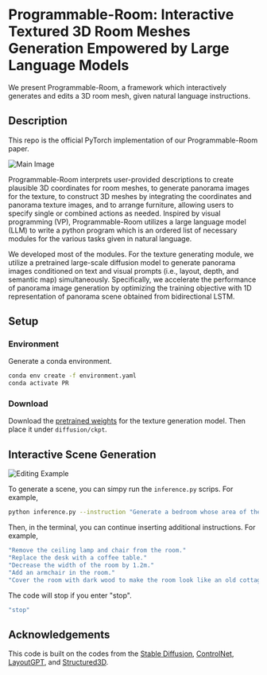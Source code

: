 # Programmable-Room: Interactive Textured 3D Room Meshes Generation Empowered by Large Language Models

We present Programmable-Room, a framework which interactively generates and edits a 3D room mesh, given natural language instructions. 

## Description

This repo is the official PyTorch implementation of our Programmable-Room paper.

![Main Image](images/main.png)

Programmable-Room interprets user-provided descriptions to create plausible 3D coordinates for room meshes, to generate panorama images for the texture, to construct 3D meshes by integrating the coordinates and panorama texture images, and to arrange furniture, allowing users to specify single or combined actions as needed. 
Inspired by visual programming (VP), Programmable-Room utilizes a large language model (LLM) to write a python program which is an ordered list of necessary modules for the various tasks given in natural language. 

We developed most of the modules. For the texture generating module, we utilize a pretrained large-scale diffusion model to generate panorama images conditioned on text and visual prompts (i.e., layout, depth, and semantic map) simultaneously. Specifically, we accelerate the performance of panorama image generation by optimizing the training objective with 1D representation of panorama scene obtained from bidirectional LSTM.

## Setup

### Environment
Generate a conda environment.

```bash
conda env create -f environment.yaml
conda activate PR
```
### Download
Download the [pretrained weights](https://drive.google.com/file/d/1zU6xGu9DK4OKGUVTS65zL45TEX78sbAC/view?usp=sharing) for the texture generation model. Then place it under ```diffusion/ckpt```.

## Interactive Scene Generation

![Editing Example](images/editing.png)

To generate a scene, you can simpy run the ```inference.py``` scrips. For example,

```bash
python inference.py --instruction "Generate a bedroom whose area of the floor is equal to 30m^2. The walls, where there are a door and a window, are covered with light green fabric with stripes."
```

Then, in the terminal, you can continue inserting additional instructions. For example,

```bash
"Remove the ceiling lamp and chair from the room."
"Replace the desk with a coffee table."
"Decrease the width of the room by 1.2m."
"Add an armchair in the room."
"Cover the room with dark wood to make the room look like an old cottage."
```

The code will stop if you enter "stop".

```bash
"stop"
```

## Acknowledgements
This code is built on the codes from the [Stable Diffusion](https://github.com/CompVis/stable-diffusion.git), [ControlNet](https://github.com/lllyasviel/ControlNet.git), [LayoutGPT](https://github.com/weixi-feng/LayoutGPT.git), and [Structured3D](https://github.com/bertjiazheng/Structured3D.git).
